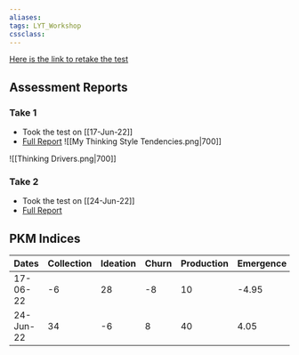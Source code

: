 ```yaml
---
aliases:
tags: LYT_Workshop 
cssclass:
---
```


[Here is the link to retake the test](https://www.guidedtrack.com/programs/hs1xln0/run)

## Assessment Reports
### Take 1
- Took the test on [[17-Jun-22]] 
- [Full Report](https://www.guidedtrack.com/programs/2tg920z/run?FirstName=Nihit&LastName=Khandelwal&DRIVER_memory=18&DRIVER_idea=34&DRIVER_output=32&DRIVER_productivity=24&DRIVER_improvement=39&DRIVER_relationship=14&STYLE_topdown=5&STYLE_bottomup=5)
![[My Thinking Style Tendencies.png|700]]

![[Thinking Drivers.png|700]]


### Take 2
- Took the test on [[24-Jun-22]]
- [Full Report](https://www.guidedtrack.com/programs/2tg920z/run?FirstName=Nihit&LastName=Khandelwal&DRIVER_memory=21&DRIVER_idea=17&DRIVER_output=24&DRIVER_productivity=45&DRIVER_improvement=32&DRIVER_relationship=14&STYLE_topdown=5&STYLE_bottomup=5)



## PKM Indices

| Dates     | Collection | Ideation | Churn | Production | Emergence |
| --------- | ---------- | -------- | ----- | ---------- | --------- |
| 17-06-22  | -6         | 28       | -8    | 10         | -4.95          |
| 24-Jun-22 | 34         | -6       | 8     | 40         | 4.05      |
